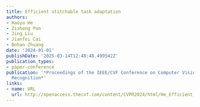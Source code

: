 ```yaml
---
title: Efficient stitchable task adaptation
authors:
- Haoyu He
- Zizheng Pan
- Jing Liu
- Jianfei Cai
- Bohan Zhuang
date: '2024-01-01'
publishDate: '2025-03-14T12:48:48.499542Z'
publication_types:
- paper-conference
publication: '*Proceedings of the IEEE/CVF Conference on Computer Vision and Pattern
  Recognition*'
links:
- name: URL
  url: http://openaccess.thecvf.com/content/CVPR2024/html/He_Efficient_Stitchable_Task_Adaptation_CVPR_2024_paper.html
---
```


